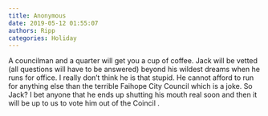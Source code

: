 ```yaml
---
title: Anonymous
date: 2019-05-12 01:55:07
authors: Ripp
categories: Holiday
---
```


 A councilman and a quarter will get you a cup of coffee. Jack will be vetted (all questions will have to be answered)  beyond his wildest dreams when he runs for office. I really don’t think he is that stupid. He cannot afford to run for anything else than the terrible Faihope City Council which is a joke. So Jack?  I bet anyone that he ends up shutting his mouth real soon and then it will be up to us to vote him out of the Coincil .